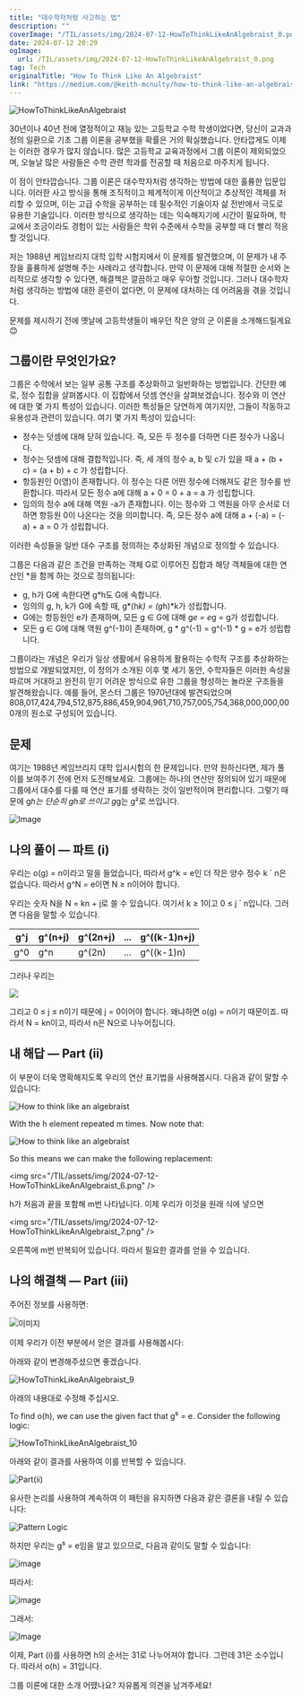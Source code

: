 ```yaml
---
title: "대수학자처럼 사고하는 법"
description: ""
coverImage: "/TIL/assets/img/2024-07-12-HowToThinkLikeAnAlgebraist_0.png"
date: 2024-07-12 20:29
ogImage: 
  url: /TIL/assets/img/2024-07-12-HowToThinkLikeAnAlgebraist_0.png
tag: Tech
originalTitle: "How To Think Like An Algebraist"
link: "https://medium.com/@keith-mcnulty/how-to-think-like-an-algebraist-fb140abbb129"
---
```



![HowToThinkLikeAnAlgebraist](/TIL/assets/img/2024-07-12-HowToThinkLikeAnAlgebraist_0.png)

30년이나 40년 전에 열정적이고 재능 있는 고등학교 수학 학생이었다면, 당신이 교과과정의 일환으로 기초 그룹 이론을 공부했을 확률은 거의 확실했습니다. 안타깝게도 이제는 이러한 경우가 많지 않습니다. 많은 고등학교 교육과정에서 그룹 이론이 제외되었으며, 오늘날 많은 사람들은 수학 관련 학과를 전공할 때 처음으로 마주치게 됩니다.

이 점이 안타깝습니다. 그룹 이론은 대수학자처럼 생각하는 방법에 대한 훌륭한 입문입니다. 이러한 사고 방식을 통해 조직적이고 체계적이게 이산적이고 추상적인 객체를 처리할 수 있으며, 이는 고급 수학을 공부하는 데 필수적인 기술이자 삶 전반에서 극도로 유용한 기술입니다. 이러한 방식으로 생각하는 데는 익숙해지기에 시간이 필요하며, 학교에서 조금이라도 경험이 있는 사람들은 학위 수준에서 수학을 공부할 때 더 빨리 적응할 것입니다.

저는 1988년 케임브리지 대학 입학 시험지에서 이 문제를 발견했으며, 이 문제가 내 주장을 훌륭하게 설명해 주는 사례라고 생각합니다. 만약 이 문제에 대해 적절한 순서와 논리적으로 생각할 수 있다면, 해결책은 깔끔하고 매우 우아할 것입니다. 그러나 대수학자처럼 생각하는 방법에 대한 훈련이 없다면, 이 문제에 대처하는 데 어려움을 겪을 것입니다.

<div class="content-ad"></div>

문제를 제시하기 전에 옛날에 고등학생들이 배우던 작은 양의 군 이론을 소개해드릴게요 😊

## 그룹이란 무엇인가요?

그룹은 수학에서 보는 일부 공통 구조를 추상화하고 일반화하는 방법입니다. 간단한 예로, 정수 집합을 살펴봅시다. 이 집합에서 덧셈 연산을 살펴보겠습니다. 정수와 이 연산에 대한 몇 가지 특성이 있습니다. 이러한 특성들은 당연하게 여기지만, 그들이 작동하고 유용성과 관련이 있습니다. 여기 몇 가지 특성이 있습니다:

- 정수는 덧셈에 대해 닫혀 있습니다. 즉, 모든 두 정수를 더하면 다른 정수가 나옵니다.
- 정수는 덧셈에 대해 결합적입니다. 즉, 세 개의 정수 a, b 및 c가 있을 때 a + (b + c) = (a + b) + c 가 성립합니다.
- 항등원인 0(영)이 존재합니다. 이 정수는 다른 어떤 정수에 더해져도 같은 정수를 반환합니다. 따라서 모든 정수 a에 대해 a + 0 = 0 + a = a 가 성립합니다.
- 임의의 정수 a에 대해 역원 -a가 존재합니다. 이는 정수와 그 역원을 아무 순서로 더하면 항등원 0이 나온다는 것을 의미합니다. 즉, 모든 정수 a에 대해 a + (-a) = (-a) + a = 0 가 성립합니다.

<div class="content-ad"></div>

이러한 속성들을 일반 대수 구조를 정의하는 추상화된 개념으로 정의할 수 있습니다.

그룹은 다음과 같은 조건을 만족하는 객체 G로 이루어진 집합과 해당 객체들에 대한 연산인 *을 함께 하는 것으로 정의됩니다:

- g, h가 G에 속한다면 g*h도 G에 속합니다.
- 임의의 g, h, k가 G에 속할 때, g*(h*k) = (g*h)*k가 성립합니다.
- G에는 항등원인 e가 존재하며, 모든 g ∈ G에 대해 g*e = e*g = g가 성립합니다.
- 모든 g ∈ G에 대해 역원 g^(-1)이 존재하며, g * g^(-1) = g^(-1) * g = e가 성립합니다.

그룹이라는 개념은 우리가 일상 생활에서 유용하게 활용하는 수학적 구조를 추상화하는 방법으로 개발되었지만, 이 정의가 소개된 이후 몇 세기 동안, 수학자들은 이러한 속성을 따르며 거대하고 완전히 믿기 어려운 방식으로 유한 그룹을 형성하는 놀라운 구조들을 발견해왔습니다. 예를 들어, 몬스터 그룹은 1970년대에 발견되었으며 808,017,424,794,512,875,886,459,904,961,710,757,005,754,368,000,000,000개의 원소로 구성되어 있습니다.

<div class="content-ad"></div>

## 문제

여기는 1988년 케임브리지 대학 입시시험의 한 문제입니다. 만약 원하신다면, 제가 풀이를 보여주기 전에 먼저 도전해보세요. 그룹에는 하나의 연산만 정의되어 있기 때문에 그룹에서 대수를 다룰 때 연산 표기를 생략하는 것이 일반적이며 편리합니다. 그렇기 때문에 g*h는 단순히 gh로 쓰이고 g*g는 g²로 쓰입니다.

![Image](/TIL/assets/img/2024-07-12-HowToThinkLikeAnAlgebraist_1.png)

## 나의 풀이 — 파트 (i)

<div class="content-ad"></div>

우리는 o(g) = n이라고 말을 들었습니다, 따라서 g^k = e인 더 작은 양수 정수 k ` n은 없습니다. 따라서 g^N = e이면 N ≥ n이어야 합니다.

우리는 숫자 N을 N = kn + j로 쓸 수 있습니다. 여기서 k ≥ 1이고 0 ≤ j ` n입니다. 그러면 다음을 말할 수 있습니다.


| g^j      | g^(n+j)     | g^(2n+j)    | ... | g^((k-1)n+j) |
|----------|-------------|--------------|-----|---------------|
| g^0      | g^n         | g^(2n)       | ... | g^((k-1)n)   |


그러나 우리는

<div class="content-ad"></div>


<img src="/TIL/assets/img/2024-07-12-HowToThinkLikeAnAlgebraist_3.png" />

그리고 0 ≤ j ≤ n이기 때문에 j = 0이어야 합니다. 왜냐하면 o(g) = n이기 때문이죠. 따라서 N = kn이고, 따라서 n은 N으로 나누어집니다.

## 내 해답 — Part (ii)

이 부분이 더욱 명확해지도록 우리의 연산 표기법을 사용해봅시다. 다음과 같이 말할 수 있습니다:


<div class="content-ad"></div>


![How to think like an algebraist](/TIL/assets/img/2024-07-12-HowToThinkLikeAnAlgebraist_4.png)

With the h element repeated m times. Now note that:

![How to think like an algebraist](/TIL/assets/img/2024-07-12-HowToThinkLikeAnAlgebraist_5.png)

So this means we can make the following replacement:


<div class="content-ad"></div>

\<img src="/TIL/assets/img/2024-07-12-HowToThinkLikeAnAlgebraist_6.png" />

h가 처음과 끝을 포함해 m번 나타납니다. 이제 우리가 이것을 원래 식에 넣으면

\<img src="/TIL/assets/img/2024-07-12-HowToThinkLikeAnAlgebraist_7.png" />

오른쪽에 m번 반복되어 있습니다. 따라서 필요한 결과를 얻을 수 있습니다.

<div class="content-ad"></div>

## 나의 해결책 — Part (iii)

주어진 정보를 사용하면:

![이미지](/TIL/assets/img/2024-07-12-HowToThinkLikeAnAlgebraist_8.png)

이제 우리가 이전 부분에서 얻은 결과를 사용해봅시다:

<div class="content-ad"></div>

아래와 같이 변경해주셨으면 좋겠습니다.


![HowToThinkLikeAnAlgebraist_9](/TIL/assets/img/2024-07-12-HowToThinkLikeAnAlgebraist_9.png)

아래의 내용대로 수정해 주십시오.

To find o(h), we can use the given fact that g⁵ = e. Consider the following logic:

![HowToThinkLikeAnAlgebraist_10](/TIL/assets/img/2024-07-12-HowToThinkLikeAnAlgebraist_10.png)


<div class="content-ad"></div>

아래와 같이 결과를 사용하여 이를 반복할 수 있습니다. 


![Part(ii)](/TIL/assets/img/2024-07-12-HowToThinkLikeAnAlgebraist_11.png)


유사한 논리를 사용하여 계속하여 이 패턴을 유지하면 다음과 같은 결론을 내릴 수 있습니다: 


![Pattern Logic](/TIL/assets/img/2024-07-12-HowToThinkLikeAnAlgebraist_12.png)


<div class="content-ad"></div>

하지만 우리는 g⁵ = e임을 알고 있으므로, 다음과 같이도 말할 수 있습니다:

![image](/TIL/assets/img/2024-07-12-HowToThinkLikeAnAlgebraist_13.png)

따라서:

![image](/TIL/assets/img/2024-07-12-HowToThinkLikeAnAlgebraist_14.png)

<div class="content-ad"></div>

그래서:

![Image](/TIL/assets/img/2024-07-12-HowToThinkLikeAnAlgebraist_15.png)

이제, Part (i)를 사용하면 h의 순서는 31로 나누어져야 합니다. 그런데 31은 소수입니다. 따라서 o(h) = 31입니다.

그룹 이론에 대한 소개 어땠나요? 자유롭게 의견을 남겨주세요!